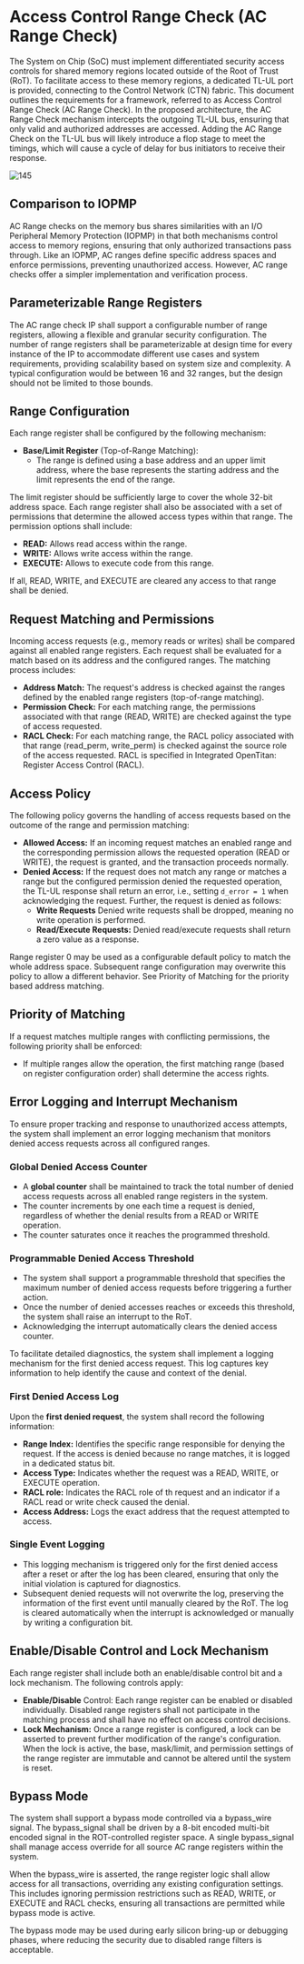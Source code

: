 # Access Control Range Check (AC Range Check)

The System on Chip (SoC) must implement differentiated security access controls for shared memory regions located outside of the Root of Trust (RoT).
To facilitate access to these memory regions, a dedicated TL-UL port is provided, connecting to the Control Network (CTN) fabric.
This document outlines the requirements for a framework, referred to as Access Control Range Check (AC Range Check).
In the proposed architecture, the AC Range Check mechanism intercepts the outgoing TL-UL bus, ensuring that only valid and authorized addresses are accessed.
Adding the AC Range Check on the TL-UL bus will likely introduce a flop stage to meet the timings, which will cause a cycle of delay for bus initiators to receive their response.

![145](./doc/ac_range_check.svg)

## Comparison to IOPMP

AC Range checks on the memory bus shares similarities with an I/O Peripheral Memory Protection (IOPMP) in that both mechanisms control access to memory regions, ensuring that only authorized transactions pass through.
Like an IOPMP, AC ranges define specific address spaces and enforce permissions, preventing unauthorized access.
However, AC range checks offer a simpler implementation and verification process.

## Parameterizable Range Registers

The AC range check IP shall support a configurable number of range registers, allowing a flexible and granular security configuration.
The number of range registers shall be parameterizable at design time for every instance of the IP to accommodate different use cases and system requirements, providing scalability based on system size and complexity.
A typical configuration would be between 16 and 32 ranges, but the design should not be limited to those bounds.

## Range Configuration

Each range register shall be configured by the following mechanism:

* **Base/Limit Register** (Top-of-Range Matching):
  * The range is defined using a base address and an upper limit address, where the base represents the starting address and the limit represents the end of the range.

The limit register should be sufficiently large to cover the whole 32-bit address space.
Each range register shall also be associated with a set of permissions that determine the allowed access types within that range.
The permission options shall include:

* **READ:** Allows read access within the range.
* **WRITE:** Allows write access within the range.
* **EXECUTE:** Allows to execute code from this range.

If all, READ, WRITE, and EXECUTE are cleared any access to that range shall be denied.

## Request Matching and Permissions

Incoming access requests (e.g., memory reads or writes) shall be compared against all enabled range registers.
Each request shall be evaluated for a match based on its address and the configured ranges.
The matching process includes:

* **Address Match:** The request's address is checked against the ranges defined by the enabled range registers (top-of-range matching).
* **Permission Check:** For each matching range, the permissions associated with that range (READ, WRITE) are checked against the type of access requested.
* **RACL Check:** For each matching range, the RACL policy associated with that range (read_perm, write_perm) is checked against the source role of the access requested.
RACL is specified in Integrated OpenTitan: Register Access Control (RACL).

## Access Policy

The following policy governs the handling of access requests based on the outcome of the range and permission matching:

* **Allowed Access:** If an incoming request matches an enabled range and the corresponding permission allows the requested operation (READ or WRITE), the request is granted, and the transaction proceeds normally.
* **Denied Access:** If the request does not match any range or matches a range but the configured permission denied the requested operation, the TL-UL response shall return an error, i.e., setting `d_error = 1` when acknowledging the request.
Further, the request is denied as follows:
  * **Write Requests** Denied write requests shall be dropped, meaning no write operation is performed.
  * **Read/Execute Requests:** Denied read/execute requests shall return a zero value as a response.

Range register 0 may be used as a configurable default policy to match the whole address space.
Subsequent range configuration may overwrite this policy to allow a different behavior.
See Priority of Matching for the priority based address matching.


## Priority of Matching

If a request matches multiple ranges with conflicting permissions, the following priority shall be enforced:

* If multiple ranges allow the operation, the first matching range (based on register configuration order) shall determine the access rights.

## Error Logging and Interrupt Mechanism

To ensure proper tracking and response to unauthorized access attempts, the system shall implement an error logging mechanism that monitors denied access requests across all configured ranges.

### Global Denied Access Counter

* A **global counter** shall be maintained to track the total number of denied access requests across all enabled range registers in the system.
* The counter increments by one each time a request is denied, regardless of whether the denial results from a READ or WRITE operation.
* The counter saturates once it reaches the programmed threshold.

### Programmable Denied Access Threshold

* The system shall support a programmable threshold that specifies the maximum number of denied access requests before triggering a further action.
* Once the number of denied accesses reaches or exceeds this threshold, the system shall raise an interrupt to the RoT.
* Acknowledging the interrupt automatically clears the denied access counter.

To facilitate detailed diagnostics, the system shall implement a logging mechanism for the first denied access request.
This log captures key information to help identify the cause and context of the denial.

### First Denied Access Log

Upon the **first denied request**, the system shall record the following information:

* **Range Index:** Identifies the specific range responsible for denying the request. If the access is denied because no range matches, it is logged in a dedicated status bit.
* **Access Type:** Indicates whether the request was a READ, WRITE, or EXECUTE operation.
* **RACL role:** Indicates the RACL role of th request and an indicator if a RACL read or write check caused the denial.
* **Access Address:** Logs the exact address that the request attempted to access.

### Single Event Logging

* This logging mechanism is triggered only for the first denied access after a reset or after the log has been cleared, ensuring that only the initial violation is captured for diagnostics.
* Subsequent denied requests will not overwrite the log, preserving the information of the first event until manually cleared by the RoT.
The log is cleared automatically when the interrupt is acknowledged or manually by writing a configuration bit.

## Enable/Disable Control and Lock Mechanism

Each range register shall include both an enable/disable control bit and a lock mechanism.
The following controls apply:

* **Enable/Disable** Control: Each range register can be enabled or disabled individually.
Disabled range registers shall not participate in the matching process and shall have no effect on access control decisions.
* **Lock Mechanism:** Once a range register is configured, a lock can be asserted to prevent further modification of the range's configuration.
When the lock is active, the base, mask/limit, and permission settings of the range register are immutable and cannot be altered until the system is reset.

## Bypass Mode

The system shall support a bypass mode controlled via a bypass_wire signal.
The bypass_signal shall be driven by a 8-bit encoded multi-bit encoded signal in the ROT-controlled register space.
A single bypass_signal shall manage access override for all source AC range registers within the system.

When the bypass_wire is asserted, the range register logic shall allow access for all transactions, overriding any existing configuration settings.
This includes ignoring permission restrictions such as READ, WRITE, or  EXECUTE and RACL checks, ensuring all transactions are permitted while bypass mode is active.

The bypass mode may be used during early silicon bring-up or debugging phases, where reducing the security due to disabled range filters is acceptable.
